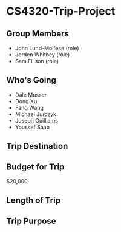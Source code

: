# CS4320-Trip-Project

## Group Members
  * John Lund-Molfese (role)
  * Jorden Whitbey (role)
  * Sam Ellison (role)

## Who's Going
  * Dale Musser
  * Dong Xu
  * Fang Wang
  * Michael Jurczyk
  * Joseph Guilliams
  * Youssef Saab
## Trip Destination

## Budget for Trip
$20,000
## Length of Trip

## Trip Purpose
